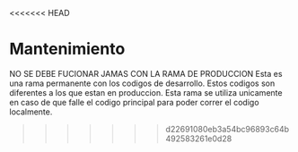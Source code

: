 <<<<<<< HEAD
# Mantenimiento
NO SE DEBE FUCIONAR JAMAS CON LA RAMA DE PRODUCCION
Esta es una rama permanente con los codigos de desarrollo. Estos codigos son diferentes a los que estan en produccion.
Esta rama se utiliza unicamente en caso de que falle el codigo principal para poder correr el codigo localmente.
>>>>>>> d22691080eb3a54bc96893c64b492583261e0d28
